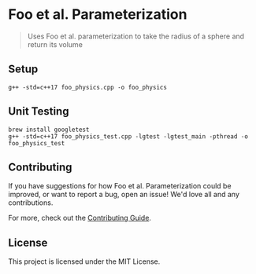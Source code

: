 # Foo et al. Parameterization

> Uses Foo et al. parameterization to take the radius of a sphere and return its volume

## Setup

```
g++ -std=c++17 foo_physics.cpp -o foo_physics
```


## Unit Testing

```
brew install googletest
g++ -std=c++17 foo_physics_test.cpp -lgtest -lgtest_main -pthread -o foo_physics_test
```

## Contributing

If you have suggestions for how Foo et al. Parameterization could be improved, or want to report a bug, open an issue! We'd love all and any contributions.

For more, check out the [Contributing Guide](CONTRIBUTING.md).

## License

This project is licensed under the MIT License.